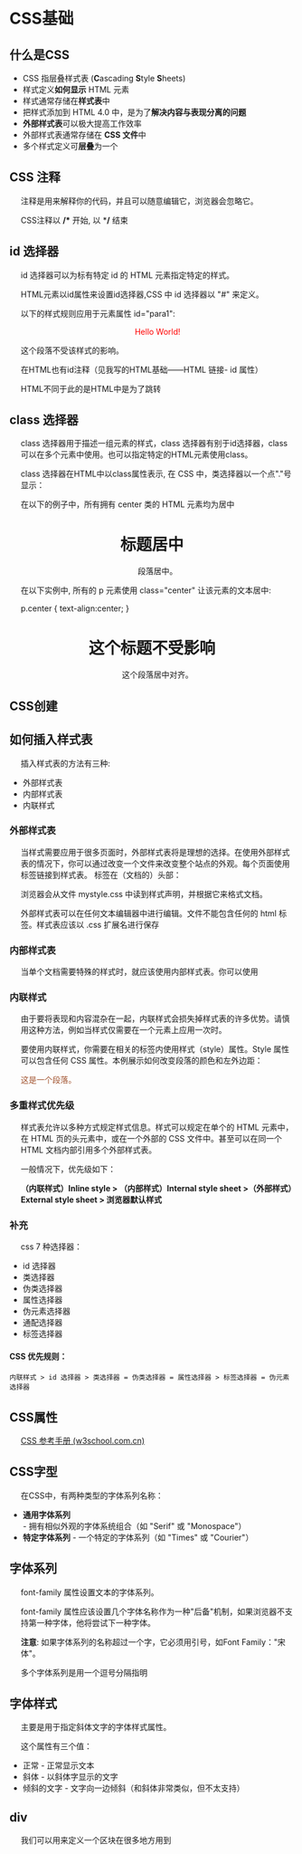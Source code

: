 # CSS基础

## 什么是CSS

- CSS 指层叠样式表 (**C**ascading **S**tyle **S**heets)
- 样式定义**如何显示** HTML 元素
- 样式通常存储在**样式表**中
- 把样式添加到 HTML 4.0 中，是为了**解决内容与表现分离的问题**
- **外部样式表**可以极大提高工作效率
- 外部样式表通常存储在 **CSS 文件**中
- 多个样式定义可**层叠**为一个

## CSS 注释

注释是用来解释你的代码，并且可以随意编辑它，浏览器会忽略它。

CSS注释以 **/\*** 开始, 以 ***/** 结束

## id 选择器

id 选择器可以为标有特定 id 的 HTML 元素指定特定的样式。

HTML元素以id属性来设置id选择器,CSS 中 id 选择器以 "#" 来定义。

以下的样式规则应用于元素属性 id="para1":

<style>
#para1
{
	text-align:center;
	color:red;
} 
</style>
</head>

<body>

<p id="para1">Hello World!</p>
<p>这个段落不受该样式的影响。</p>
</body>

在HTML也有id注释（见我写的HTML基础——HTML 链接- id 属性）

HTML不同于此的是HTML中是为了跳转

## class 选择器

class 选择器用于描述一组元素的样式，class 选择器有别于id选择器，class可以在多个元素中使用。也可以指定特定的HTML元素使用class。

class 选择器在HTML中以class属性表示, 在 CSS 中，类选择器以一个点"."号显示：

在以下的例子中，所有拥有 center 类的 HTML 元素均为居中

<html>

<style>
.center
{
	text-align:center;
}
</style>
</head>

<body>

<h1 class="center">标题居中</h1>
<p class="center">段落居中。</p> 
</body>
</html>

在以下实例中, 所有的 p 元素使用 class="center" 让该元素的文本居中:

p.center
{
	text-align:center;
}
</style>
</head>

<body>

<h1 class="center">这个标题不受影响</h1>
<p class="center">这个段落居中对齐。</p> 
</body>
</html>

## CSS创建

## 如何插入样式表

插入样式表的方法有三种:

- 外部样式表
- 内部样式表
- 内联样式

### 外部样式表

当样式需要应用于很多页面时，外部样式表将是理想的选择。在使用外部样式表的情况下，你可以通过改变一个文件来改变整个站点的外观。每个页面使用 <link> 标签链接到样式表。 <link> 标签在（文档的）头部：

<head> <link rel="stylesheet" type="text/css" href="mystyle.css"> </head>

浏览器会从文件 mystyle.css 中读到样式声明，并根据它来格式文档。

外部样式表可以在任何文本编辑器中进行编辑。文件不能包含任何的 html 标签。样式表应该以 .css 扩展名进行保存

### 内部样式表

当单个文档需要特殊的样式时，就应该使用内部样式表。你可以使用 <style> 标签在文档头部定义内部样式表，就像这样:

<head> <style> hr {color:sienna;} p {margin-left:20px;} body {background-image:url("images/back40.gif");} </style> </head>

### 内联样式

由于要将表现和内容混杂在一起，内联样式会损失掉样式表的许多优势。请慎用这种方法，例如当样式仅需要在一个元素上应用一次时。

要使用内联样式，你需要在相关的标签内使用样式（style）属性。Style 属性可以包含任何 CSS 属性。本例展示如何改变段落的颜色和左外边距：

<p style="color:sienna;margin-left:20px">这是一个段落。</p>

### 多重样式优先级

样式表允许以多种方式规定样式信息。样式可以规定在单个的 HTML 元素中，在 HTML 页的头元素中，或在一个外部的 CSS 文件中。甚至可以在同一个 HTML 文档内部引用多个外部样式表。

一般情况下，优先级如下：

**（内联样式）Inline style > （内部样式）Internal style sheet >（外部样式）External style sheet > 浏览器默认样式**

### 补充

css 7 种选择器：

-  id 选择器
-  类选择器
-  伪类选择器
-  属性选择器
-  伪元素选择器
-  通配选择器
-  标签选择器

#### CSS 优先规则：

```
内联样式 > id 选择器 > 类选择器 = 伪类选择器 = 属性选择器 > 标签选择器 = 伪元素选择器
```

## CSS属性

[CSS 参考手册 (w3school.com.cn)](https://www.w3school.com.cn/cssref/index.asp)

## CSS字型

在CSS中，有两种类型的字体系列名称：

- **通用字体系列** - 拥有相似外观的字体系统组合（如 "Serif" 或 "Monospace"）
- **特定字体系列** - 一个特定的字体系列（如 "Times" 或 "Courier"）

## 字体系列

font-family 属性设置文本的字体系列。

font-family 属性应该设置几个字体名称作为一种"后备"机制，如果浏览器不支持第一种字体，他将尝试下一种字体。

**注意**: 如果字体系列的名称超过一个字，它必须用引号，如Font Family："宋体"。

多个字体系列是用一个逗号分隔指明

## 字体样式

主要是用于指定斜体文字的字体样式属性。

这个属性有三个值：

- 正常 - 正常显示文本
- 斜体 - 以斜体字显示的文字
- 倾斜的文字 - 文字向一边倾斜（和斜体非常类似，但不太支持）



## div

我们可以用来定义一个区块在很多地方用到
